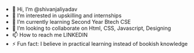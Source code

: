 - 👋 Hi, I’m @shivanjaliyadav
- 👀 I’m interested in upskilling and internships
- 🌱 I’m currently learning Second Year Btech CSE
- 💞️ I’m looking to collaborate on Html, CSS, Javascript, Designing
- 📫 How to reach me LINKEDIN
- ⚡ Fun fact: I believe in practical learning instead of bookish knowledge

<!---
grizzlyybear/grizzlyybear is a ✨ special ✨ repository because its `README.md` (this file) appears on your GitHub profile.
You can click the Preview link to take a look at your changes.
--->
